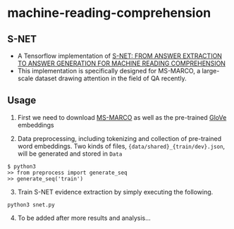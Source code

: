 # machine-reading-comprehension

## S-NET

- A Tensorflow implementation of [S-NET: FROM ANSWER EXTRACTION TO ANSWER GENERATION FOR MACHINE READING COMPREHENSION](https://arxiv.org/pdf/1706.04815.pdf)
- This implementation is specifically designed for MS-MARCO, a large-scale dataset drawing attention in the field of QA recently.

## Usage

1. First we need to download [MS-MARCO](http://www.msmarco.org/dataset.aspx) as well as the pre-trained [GloVe](nlp.stanford.edu/projects/glove/) embeddings

2. Data preprocessing, including tokenizing and collection of pre-trained word embeddings.
Two kinds of files, `{data/shared}_{train/dev}.json`, will be generated and stored in `Data`

~~~~
$ python3
>> from preprocess import generate_seq
>> generate_seq('train')
~~~~

3. Train S-NET evidence extraction by simply executing the following.

~~~~
python3 snet.py
~~~~

4. To be added after more results and analysis...